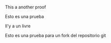 This a another proof

Esto es una prueba


Il'y a un livre

Esto es una prueba para un fork del repositorio git
